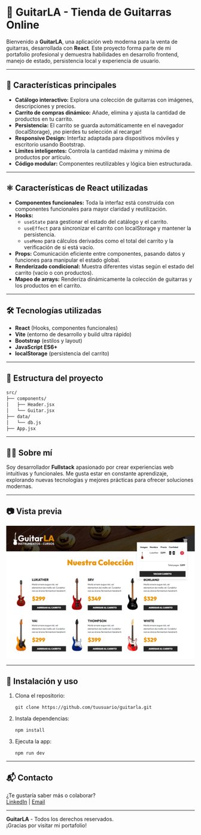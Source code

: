 # 🎸 GuitarLA - Tienda de Guitarras Online

Bienvenido a **GuitarLA**, una aplicación web moderna para la venta de guitarras, desarrollada con **React**. Este proyecto forma parte de mi portafolio profesional y demuestra habilidades en desarrollo frontend, manejo de estado, persistencia local y experiencia de usuario.

---

## 🚀 Características principales

- **Catálogo interactivo:** Explora una colección de guitarras con imágenes, descripciones y precios.
- **Carrito de compras dinámico:** Añade, elimina y ajusta la cantidad de productos en tu carrito.
- **Persistencia:** El carrito se guarda automáticamente en el navegador (localStorage), ¡no pierdes tu selección al recargar!
- **Responsive Design:** Interfaz adaptada para dispositivos móviles y escritorio usando Bootstrap.
- **Límites inteligentes:** Controla la cantidad máxima y mínima de productos por artículo.
- **Código modular:** Componentes reutilizables y lógica bien estructurada.

---

## ⚛️ Características de React utilizadas

- **Componentes funcionales:** Toda la interfaz está construida con componentes funcionales para mayor claridad y reutilización.
- **Hooks:**
  - `useState` para gestionar el estado del catálogo y el carrito.
  - `useEffect` para sincronizar el carrito con localStorage y mantener la persistencia.
  - `useMemo` para cálculos derivados como el total del carrito y la verificación de si está vacío.
- **Props:** Comunicación eficiente entre componentes, pasando datos y funciones para manipular el estado global.
- **Renderizado condicional:** Muestra diferentes vistas según el estado del carrito (vacío o con productos).
- **Mapeo de arrays:** Renderiza dinámicamente la colección de guitarras y los productos en el carrito.

---

## 🛠️ Tecnologías utilizadas

- **React** (Hooks, componentes funcionales)
- **Vite** (entorno de desarrollo y build ultra rápido)
- **Bootstrap** (estilos y layout)
- **JavaScript ES6+**
- **localStorage** (persistencia del carrito)

---

## 📁 Estructura del proyecto

```
src/
├── components/
│   ├── Header.jsx
│   └── Guitar.jsx
├── data/
│   └── db.js
├── App.jsx
```

---

## 👨‍💻 Sobre mí

Soy desarrollador **Fullstack** apasionado por crear experiencias web intuitivas y funcionales. Me gusta estar en constante aprendizaje, explorando nuevas tecnologías y mejores prácticas para ofrecer soluciones modernas.

---

## 📷 Vista previa

![Vista previa de GuitarLA](./public/img/screenshot.png)

---

## 📝 Instalación y uso

1. Clona el repositorio:
   ```
   git clone https://github.com/tuusuario/guitarla.git
   ```
2. Instala dependencias:
   ```
   npm install
   ```
3. Ejecuta la app:
   ```
   npm run dev
   ```

---

## 📬 Contacto

¿Te gustaría saber más o colaborar?  
[LinkedIn](https://www.linkedin.com/in/jos%C3%A9-eduardo-mart%C3%ADnez-p%C3%A9rez-5694a0172/) | [Email](mailto:ingsisjoseeduardo@outlook.com.com)

---

**GuitarLA** - Todos los derechos reservados.  
¡Gracias por visitar mi portafolio!
